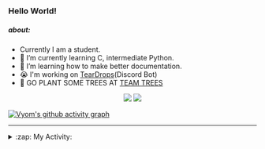 ### Hello World!

##### about:
- Currently I am a student.
- 🌱 I’m currently learning C, intermediate Python.
- 🌱 I’m learning how to make better documentation.
- 😭 I'm working on [TearDrops](https://github.com/Vyvy-vi/TearDrops)(Discord Bot)
- 🌱 GO PLANT SOME TREES AT [TEAM TREES](https://teamtrees.org/)

<p align="center">
  <a href="https://twitter.com/Vyvy_viM"><img target="_blank" src="https://img.shields.io/badge/twitter%20@Vyvy_viM-0D95E8?style=for-the-badge&logo=twitter&logoColor=white"/></a> 
  <a href="https://vyvy-vi.github.io/portfolio"><img target="_blank" src="https://img.shields.io/badge/-I%27m_craving_for_open_source-green?style=for-the-badge&logo=github&logoColor=black"/></a> 
</p>

[![Vyom's github activity graph](https://activity-graph.herokuapp.com/graph?username=Vyvy-vi)](https://github.com/ashutosh00710/github-readme-activity-graph)

---
<details>
  <summary>:zap: My Activity:</summary>
  
<!--START_SECTION:waka-->
**I'm a Night 🦉** 

```text
🌞 Morning    38 commits     █░░░░░░░░░░░░░░░░░░░░░░░░   5.63% 
🌆 Daytime    212 commits    ███████░░░░░░░░░░░░░░░░░░   31.41% 
🌃 Evening    257 commits    █████████░░░░░░░░░░░░░░░░   38.07% 
🌙 Night      168 commits    ██████░░░░░░░░░░░░░░░░░░░   24.89%

```
📅 **I'm Most Productive on Thursday** 

```text
Monday       97 commits     ███░░░░░░░░░░░░░░░░░░░░░░   14.37% 
Tuesday      88 commits     ███░░░░░░░░░░░░░░░░░░░░░░   13.04% 
Wednesday    130 commits    ████░░░░░░░░░░░░░░░░░░░░░   19.26% 
Thursday     146 commits    █████░░░░░░░░░░░░░░░░░░░░   21.63% 
Friday       40 commits     █░░░░░░░░░░░░░░░░░░░░░░░░   5.93% 
Saturday     78 commits     ███░░░░░░░░░░░░░░░░░░░░░░   11.56% 
Sunday       96 commits     ███░░░░░░░░░░░░░░░░░░░░░░   14.22%

```


📊 **This Week I Spent My Time On** 

```text
🔥 Editors: 
Vim                      3 hrs 12 mins       █████████████████████████   100.0%

🐱‍💻 Projects: 
TheGame                  1 hr 21 mins        ██████████░░░░░░░░░░░░░░░   42.57% 
Shephard-bot             56 mins             ███████░░░░░░░░░░░░░░░░░░   29.29% 
TEC-Discord-Automation   27 mins             ███░░░░░░░░░░░░░░░░░░░░░░   14.52% 
portfolio                13 mins             █░░░░░░░░░░░░░░░░░░░░░░░░   7.28% 
TearDrops                7 mins              █░░░░░░░░░░░░░░░░░░░░░░░░   3.76%

```


 Last Updated on 17/06/2021
<!--END_SECTION:waka-->
</details>
